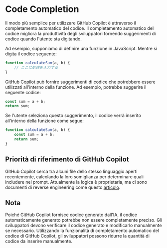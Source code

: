 # Code Completion

Il modo più semplice per utilizzare GitHub Copilot è attraverso il completamento automatico del codice.
Il completamento automatico del codice migliora la produttività degli sviluppatori fornendo suggerimenti di codice quando l'utente sta digitando.

Ad esempio, supponiamo di definire una funzione in JavaScript. Mentre si digita il codice seguente:

```js
function calculateSum(a, b) {
    // ここに処理を入力する
}
```

GitHub Copilot può fornire suggerimenti di codice che potrebbero essere utilizzati all'interno della funzione. Ad esempio, potrebbe suggerire il seguente codice:

```js
const sum = a + b;
return sum;
```

Se l'utente seleziona questo suggerimento, il codice verrà inserito all'interno della funzione come segue:

```js
function calculateSum(a, b) {
    const sum = a + b;
    return sum;
}
```

## Priorità di riferimento di GitHub Copilot

GitHub Copilot cerca tra alcuni file dello stesso linguaggio aperti recentemente, calcolando la loro somiglianza per determinare quali includere nel prompt.
Attualmente la logica è proprietaria, ma ci sono documenti di reverse engineering come questo [articolo](https://thakkarparth007.github.io/copilot-explorer/posts/copilot-internals#how-is-the-prompt-prepared-a-code-walkthrough).

## Nota

Poiché GitHub Copilot fornisce codice generato dall'IA, il codice automaticamente generato potrebbe non essere completamente preciso. Gli sviluppatori devono verificare il codice generato e modificarlo manualmente se necessario.
Utilizzando la funzionalità di completamento automatico del codice di GitHub Copilot, gli sviluppatori possono ridurre la quantità di codice da inserire manualmente.
